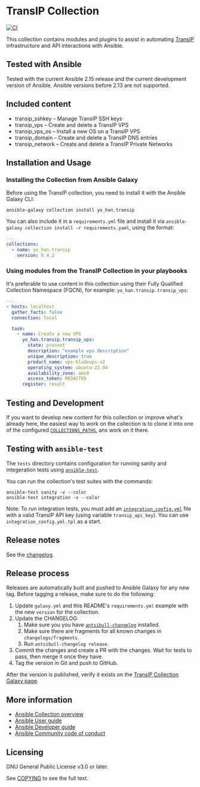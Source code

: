 # TransIP Collection

[![CI](https://github.com/yo-han/ansible-collection-transip/workflows/CI/badge.svg?event=push)](https://github.com/yo-han/ansible-collection-transip/actions)

This collection contains modules and plugins to assist in automating [TransIP][transip] infrastructure and API interactions with Ansible.

## Tested with Ansible

Tested with the current Ansible 2.15 release and the current development version of Ansible. Ansible versions before 2.13 are not supported.

## Included content

- transip_sshkey – Manage TransIP SSH keys
- transip_vps – Create and delete a TransIP VPS
- transip_vps_os – Install a new OS on a TransIP VPS
- transip_domain – Create and delete a TransIP DNS entries
- transip_network – Create and delete a TransIP Private Networks

## Installation and Usage

### Installing the Collection from Ansible Galaxy

Before using the TransIP collection, you need to install it with the Ansible Galaxy CLI:

    ansible-galaxy collection install yo_han.transip

You can also include it in a `requirements.yml` file and install it via `ansible-galaxy collection install -r requirements.yaml`, using the format:

```yaml
---
collections:
  - name: yo_han.transip
    version: 0.4.2
```

### Using modules from the TransIP Collection in your playbooks

It's preferable to use content in this collection using their Fully Qualified Collection Namespace (FQCN), for example: `yo_han.transip.transip_vps`:

```yaml
---
- hosts: localhost
  gather_facts: false
  connection: local

  task:
    - name: Create a new VPS
      yo_han.transip.transip_vps:
        state: present
        description: "example vps description"
        unique_description: true
        product_name: vps-bladevps-x2
        operating_system: ubuntu-22.04
        availability_zone: ams0
        access_token: REDACTED
      register: result
```

## Testing and Development

If you want to develop new content for this collection or improve what's already here, the easiest way to work on the collection is to clone it into one of the configured [`COLLECTIONS_PATHS`][ansible-collections-paths], ans work on it there.

## Testing with `ansible-test`

The `tests` directory contains configuration for running sanity and integeration tests using [`ansible-test`][ansible-test].

You can run the collection's test suites with the commands:

    ansible-test sanity -v --color
    ansible-test integration -v --color

Note: To run integration tests, you must add an [`integration_config.yml`][ansible-integration-config] file with a valid TransIP API key (using variable `transip_api_key`). You can use `integration_config.yml.tpl` as a start.

## Release notes

See the [changelog][changelog].

## Release process

Releases are automatically built and pushed to Ansible Galaxy for any new tag. Before tagging a release, make sure to do the following:

1. Update `galaxy.yml` and this README's `requirements.yml` example with the new `version` for the collection.
1. Update the CHANGELOG:
    1. Make sure you you have [`antsibull-changelog`][antsibull-changelog] installed.
    1. Make sure there are fragments for all known changes in `changelogs/fragments`.
    1. Run `antsibull-changelog release`.
1. Commit the changes and create a PR with the changes. Wait for tests to pass, then merge it once they have.
1. Tag the version in Git and push to GitHub.

After the version is published, verify it exists on the [TransIP Collection Galaxy page][ansible-galaxy-transip].

## More information

- [Ansible Collection overview](https://github.com/ansible-collections/overview)
- [Ansible User guide](https://docs.ansible.com/ansible/latest/user_guide/index.html)
- [Ansible Developer guide](https://docs.ansible.com/ansible/latest/dev_guide/index.html)
- [Ansible Community code of conduct](https://docs.ansible.com/ansible/latest/community/code_of_conduct.html)

## Licensing

GNU General Public License v3.0 or later.

See [COPYING](https://www.gnu.org/licenses/gpl-3.0.txt) to see the full text.

[transip]: https://www.transip.eu/
[changelog]: https://github.com/yo-han/transip-ansible-collection/blob/main/CHANGELOG.rst
[ansible-collections-paths]: https://docs.ansible.com/ansible/latest/reference_appendices/config.html#collections-paths
[ansible-test]: https://docs.ansible.com/ansible/latest/dev_guide/testing_integration.html
[ansible-integration-config]: https://docs.ansible.com/ansible/latest/dev_guide/testing_integration.html#integration-config-yml
[antsibull-changelog]: https://pypi.org/project/antsibull-changelog/
[ansible-galaxy-transip]: https://galaxy.ansible.com/yo_han/transip
